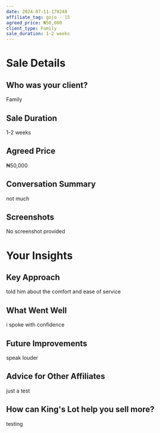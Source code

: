 ```yaml
---
date: 2024-07-11-170248
affiliate_tag: gojo - 15
agreed_price: ₦50,000
client_type: Family
sale_duration: 1-2 weeks
---
```


# Sale Details

## Who was your client?
Family

## Sale Duration
1-2 weeks

## Agreed Price
₦50,000

## Conversation Summary
not much

## Screenshots
No screenshot provided

# Your Insights

## Key Approach
told him about the comfort and ease of service

## What Went Well
i spoke with confidence

## Future Improvements
speak louder

## Advice for Other Affiliates
just a test

## How can King's Lot help you sell more?
testing
